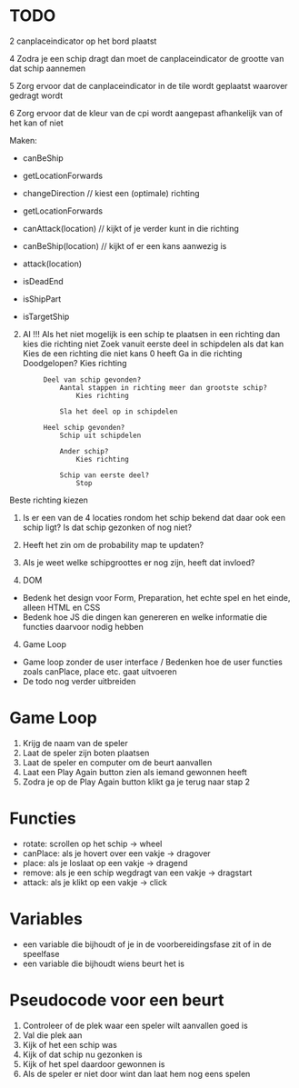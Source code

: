 # TODO



2 canplaceindicator op het bord plaatst

4 Zodra je een schip dragt dan moet de canplaceindicator de grootte van dat schip aannemen

5 Zorg ervoor dat de canplaceindicator in de tile wordt geplaatst waarover gedragt wordt

6 Zorg ervoor dat de kleur van de cpi wordt aangepast afhankelijk van of het kan of niet













Maken:
- canBeShip
- getLocationForwards

- changeDirection // kiest een (optimale) richting
- getLocationForwards
- canAttack(location) // kijkt of je verder kunt in die richting
- canBeShip(location) // kijkt of er een kans aanwezig is
- attack(location)
- isDeadEnd
- isShipPart
- isTargetShip




2. AI
!!! Als het niet mogelijk is een schip te plaatsen in een richting dan kies die richting niet
Zoek vanuit eerste deel in schipdelen als dat kan
    Kies de een richting die niet kans 0 heeft
        Ga in die richting
            Doodgelopen?
                Kies richting

            Deel van schip gevonden?
                Aantal stappen in richting meer dan grootste schip?
                    Kies richting

                Sla het deel op in schipdelen
            
            Heel schip gevonden?
                Schip uit schipdelen

                Ander schip?
                    Kies richting

                Schip van eerste deel?
                    Stop

Beste richting kiezen
1. Is er een van de 4 locaties rondom het schip bekend dat daar ook een schip ligt? Is dat schip gezonken of nog niet?
2. Heeft het zin om de probability map te updaten?
3. Als je weet welke schipgroottes er nog zijn, heeft dat invloed?





3. DOM
- Bedenk het design voor Form, Preparation, het echte spel en het einde, alleen HTML en CSS
- Bedenk hoe JS die dingen kan genereren en welke informatie die functies daarvoor nodig hebben

4. Game Loop
- Game loop zonder de user interface / Bedenken hoe de user functies zoals canPlace, place etc. gaat uitvoeren
- De todo nog verder uitbreiden

# Game Loop

1. Krijg de naam van de speler
2. Laat de speler zijn boten plaatsen
3. Laat de speler en computer om de beurt aanvallen
4. Laat een Play Again button zien als iemand gewonnen heeft
5. Zodra je op de Play Again button klikt ga je terug naar stap 2

# Functies

- rotate:  scrollen op het schip -> wheel
- canPlace:  als je hovert over een vakje -> dragover
- place:  als je loslaat op een vakje -> dragend
- remove:  als je een schip wegdragt van een vakje -> dragstart
- attack:  als je klikt op een vakje -> click

# Variables

- een variable die bijhoudt of je in de voorbereidingsfase zit of in de speelfase
- een variable die bijhoudt wiens beurt het is

# Pseudocode voor een beurt

1. Controleer of de plek waar een speler wilt aanvallen goed is
2. Val die plek aan
3. Kijk of het een schip was
4. Kijk of dat schip nu gezonken is
5. Kijk of het spel daardoor gewonnen is
6. Als de speler er niet door wint dan laat hem nog eens spelen



